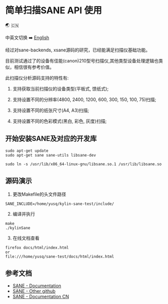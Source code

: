 # 简单扫描SANE API 使用
:earth_asia:
:cn:

中英文切换 :arrow_right: [English](README_EN.md)

经过对sane-backends, xsane源码的研究，已经能满足扫描仪基础功能。

目前测试通过了的设备有佳能(canon)210型号扫描仪,其他类型设备处理逻辑也类似，相信很有参考价值。

此扫描仪分析源码支持的特性有:

1. 支持获取当前扫描仪的设备类型(平板式, 馈纸式);

2. 支持设置不同的分辨率(4800, 2400, 1200, 600, 300, 150, 100, 75)扫描;

3. 支持设置不同的纸张尺寸(A4, A3)扫描;

4. 支持设置不同的色彩模式(黑白, 彩色, 灰度)扫描;


## 开始安装SANE及对应的开发库
```
sudo apt-get update
sudo apt-get sane sane-utils libsane-dev

sudo ln -s /usr/lib/x86_64-linux-gnu/libsane.so.1 /usr/lib/libsane.so
```

## 源码演示
1. 更改Makefile的头文件路径
```
SANE_INCLUDE=/home/yusq/kylin-sane-test/include/
```

2. 编译并执行
```
make
./kylinSane
```

3. 在线文档查看
```
firefox docs/html/index.html
or
file:///home/yusq/sane-test/docs/html/index.html
```

## 参考文档
* [SANE - Documentation][2]
* [SANE - Other github][3]
* [SANE - Documentation CN][4]

[2]:http://www.sane-project.org/docs.html
[3]:https://github.com/yushulx/linux-document-scanning
[4]:https://blog.csdn.net/weixin_39743893/article/details/83350568


